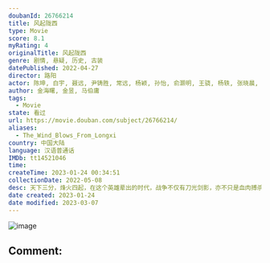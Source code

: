 ```yaml
---
doubanId: 26766214
title: 风起陇西
type: Movie
score: 8.1
myRating: 4
originalTitle: 风起陇西
genre: 剧情, 悬疑, 历史, 古装
datePublished: 2022-04-27
director: 路阳
actor: 陈坤, 白宇, 聂远, 尹铸胜, 常远, 杨颖, 孙怡, 俞灏明, 王骁, 杨轶, 张晓晨, 刘亭作, 赵峥, 从瑞麟, 张戈, 侯玮涛, 彭义程, 强巴才丹, 陈凯文, 李士刚, 张优, 朱超艺, 李凯, 董浩然, 韩秀一, 周小川, 刘一辉, 郭昱德, 杨博潇, 马学雷, 高睿菲儿, 戴毅, 李芸, 郭家诺, 张孝文, 杨磊, 王浩杰, 牛志强, 李小朋, 朱时峰, 李槐龙, 杜长安, 袁帅, 李泰延, 马思妍, 董子健, 李光洁, 郭京飞, 喻庆辉
author: 金海曙, 金昱, 马伯庸
tags:
  - Movie
state: 看过
url: https://movie.douban.com/subject/26766214/
aliases:
  - The_Wind_Blows_From_Longxi
country: 中国大陆
language: 汉语普通话
IMDb: tt14521046
time: 
createTime: 2023-01-24 00:34:51
collectionDate: 2022-05-08
desc: 天下三分，烽火四起，在这个英雄辈出的时代，战争不仅有刀光剑影，亦不只是血肉搏杀。秘密情报线上的生死角逐，正涌动于滚滚洪流的阴影当中。两个不被乱世聚焦的“小人物”——陈恭（陈坤饰）与荀诩（白宇饰）...
date created: 2023-01-24
date modified: 2023-03-07
---
```


![image](p2872590641.jpg)

Comment:
---
